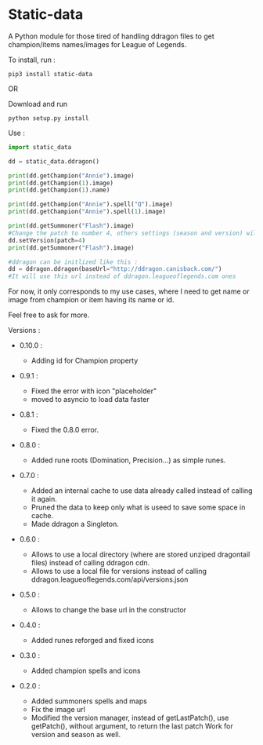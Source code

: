 # Static-data
A Python module for those tired of handling ddragon files to get champion/items names/images for League of Legends.

To install, run : 
```
pip3 install static-data
```

OR

Download and run 
```
python setup.py install
```

Use : 

```python
import static_data

dd = static_data.ddragon()

print(dd.getChampion("Annie").image)
print(dd.getChampion(1).image)
print(dd.getChampion(1).name)

print(dd.getChampion("Annie").spell("Q").image)
print(dd.getChampion("Annie").spell(1).image)

print(dd.getSummoner("Flash").image)
#Change the patch to number 4, others settings (season and version) will be set at their last one)
dd.setVersion(patch=4)
print(dd.getSummoner("Flash").image)

#ddragon can be initlized like this : 
dd = ddragon.ddragon(baseUrl="http://ddragon.canisback.com/")
#It will use this url instead of ddragon.leagueoflegends.com ones
```

For now, it only corresponds to my use cases, where I need to get name or image from champion or item having its name or id.

Feel free to ask for more.

Versions : 
 * 0.10.0 : 
     * Adding id for Champion property
 * 0.9.1 : 
     * Fixed the error with icon "placeholder"
     * moved to asyncio to load data faster
 * 0.8.1 : 
     * Fixed the 0.8.0 error.
 * 0.8.0 : 
     * Added rune roots (Domination, Precision...) as simple runes.
     
 * 0.7.0 : 
     * Added an internal cache to use data already called instead of calling it again.
     * Pruned the data to keep only what is useed to save some space in cache.
     * Made ddragon a Singleton.
     
 * 0.6.0 : 
     * Allows to use a local directory (where are stored unziped dragontail files) instead of calling ddragon cdn.
     * Allows to use a local file for versions instead of calling ddragon.leagueoflegends.com/api/versions.json
     
 * 0.5.0 : 
     * Allows to change the base url in the constructor

 * 0.4.0 : 
     * Added runes reforged and fixed icons

 * 0.3.0 : 
     * Added champion spells and icons

 * 0.2.0 : 
 	 * Added summoners spells and maps
 	 * Fix the image url
 	 * Modified the version manager, instead of getLastPatch(), use getPatch(), without argument, to return the last patch Work for version and season as well.
